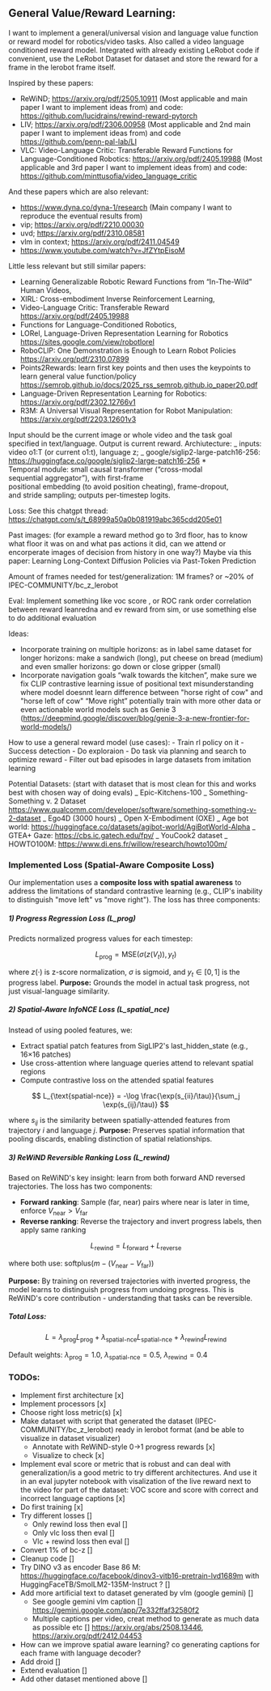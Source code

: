 ## General Value/Reward Learning:

I want to implement a general/universal vision and language value function or reward model for robotics/video tasks. Also called a video language conditioned reward model. Integrated with already existing LeRobot code if convenient, use the LeRobot Dataset for dataset and store the reward for a frame in the lerobot frame itself.

Inspired by these papers:

- ReWiND; https://arxiv.org/pdf/2505.10911 (Most applicable and main paper I want to implement ideas from) and code: https://github.com/lucidrains/rewind-reward-pytorch
- LIV; https://arxiv.org/pdf/2306.00958 (Most applicable and 2nd main paper I want to implement ideas from) and code https://github.com/penn-pal-lab/LI
- VLC: Video-Language Critic: Transferable Reward Functions for Language-Conditioned Robotics: https://arxiv.org/pdf/2405.19988 (Most applicable and 3rd paper I want to implement ideas from) and code: https://github.com/minttusofia/video_language_critic

And these papers which are also relevant:

- https://www.dyna.co/dyna-1/research (Main company I want to reproduce the eventual results from)
- vip; https://arxiv.org/pdf/2210.00030
- uvd; https://arxiv.org/pdf/2310.08581
- vlm in context; https://arxiv.org/pdf/2411.04549
- https://www.youtube.com/watch?v=JfZYtpEisoM

Little less relevant but still similar papers:

- Learning Generalizable Robotic Reward Functions from “In-The-Wild” Human Videos,
- XIRL: Cross-embodiment Inverse Reinforcement Learning,
- Video-Language Critic: Transferable Reward https://arxiv.org/pdf/2405.19988
- Functions for Language-Conditioned Robotics,
- LORel, Language-Driven Representation Learning for Robotics https://sites.google.com/view/robotlorel
- RoboCLIP: One Demonstration is Enough to Learn Robot Policies https://arxiv.org/pdf/2310.07899
- Points2Rewards: learn first key points and then uses the keypoints to learn general value function/policy https://semrob.github.io/docs/2025_rss_semrob.github.io_paper20.pdf
- Language-Driven Representation Learning for Robotics: https://arxiv.org/pdf/2302.12766v1
- R3M: A Universal Visual Representation for Robot Manipulation: https://arxiv.org/pdf/2203.12601v3

Input should be the current image or whole video and the task goal specified in text/language. Output is current reward.
Archiutecture:
_ inputs: video o1:T (or current o1:t), language z;
_ google/siglip2-large-patch16-256: https://huggingface.co/google/siglip2-large-patch16-256 \* Temporal module: small causal transformer (“cross-modal sequential aggregator”), with first-frame positional embedding (to avoid position cheating), frame-dropout, and stride sampling; outputs per-timestep logits.

Loss: See this chatgpt thread: https://chatgpt.com/s/t_68999a50a0b081919abc365cdd205e01

Past images: (for example a reward method go to 3rd floor, has to know what floor it was on and what pas actions it did, can we attend or encorperate images of decision from history in one way?) Maybe via this paper: Learning Long-Context Diffusion Policies via Past-Token Prediction

Amount of frames needed for test/generalization: 1M frames? or ~20% of IPEC-COMMUNITY/bc_z_lerobot

Eval:
Implement something like voc score , or ROC rank order correlation between reward leanredna and ev reward from sim, or use something else to do additional evaluation

Ideas:

- Incorporate training on multiple horizons: as in label same dataset for longer horizons: make a sandwich (long), put cheese on bread (medium) and even smaller horizons: go down or close gripper (small)
- Incorporate navigation goals “walk towards the kitchen”, make sure we fix CLIP contrastive learning issue of positional text misunderstanding where model doesnnt learn difference between "horse right of cow" and "horse left of cow" “Move right” potentially train with more other data or even actionable world models such as Genie 3 (https://deepmind.google/discover/blog/genie-3-a-new-frontier-for-world-models/)

How to use a general reward model (use cases): - Train rl policy on it - Success detection - Do exploraion - Do task via planning and search to optimize reward - Filter out bad episodes in large datasets from imitation learning

Potential Datasets: (start with dataset that is most clean for this and works best with chosen way of doing evals)
_ Epic-Kitchens-100
_ Something-Something v. 2 Dataset https://www.qualcomm.com/developer/software/something-something-v-2-dataset
_ Ego4D (3000 hours)
_ Open X-Embodiment (OXE)
_ Age bot world: https://huggingface.co/datasets/agibot-world/AgiBotWorld-Alpha
_ GTEA+ Gaze: https://cbs.ic.gatech.edu/fpv/
_ YouCook2 dataset
_ HOWTO100M: https://www.di.ens.fr/willow/research/howto100m/

### Implemented Loss (Spatial-Aware Composite Loss)

Our implementation uses a **composite loss with spatial awareness** to address the limitations of standard contrastive learning (e.g., CLIP's inability to distinguish "move left" vs "move right"). The loss has three components:

##### 1) Progress Regression Loss (L_prog)

Predicts normalized progress values for each timestep:

$$
L_{\text{prog}} = \text{MSE}(\sigma(z(V_t)), y_t)
$$

where $z(·)$ is z-score normalization, $\sigma$ is sigmoid, and $y_t \in [0,1]$ is the progress label.
**Purpose:** Grounds the model in actual task progress, not just visual-language similarity.

##### 2) Spatial-Aware InfoNCE Loss (L_spatial_nce)

Instead of using pooled features, we:

- Extract spatial patch features from SigLIP2's last_hidden_state (e.g., 16×16 patches)
- Use cross-attention where language queries attend to relevant spatial regions
- Compute contrastive loss on the attended spatial features

$$
L_{\text{spatial-nce}} = -\log \frac{\exp(s_{ii}/\tau)}{\sum_j \exp(s_{ij}/\tau)}
$$

where $s_{ij}$ is the similarity between spatially-attended features from trajectory $i$ and language $j$.
**Purpose:** Preserves spatial information that pooling discards, enabling distinction of spatial relationships.

##### 3) ReWiND Reversible Ranking Loss (L_rewind)

Based on ReWiND's key insight: learn from both forward AND reversed trajectories.
The loss has two components:

- **Forward ranking**: Sample (far, near) pairs where near is later in time, enforce $V_{\text{near}} > V_{\text{far}}$
- **Reverse ranking**: Reverse the trajectory and invert progress labels, then apply same ranking

$$
L_{\text{rewind}} = L_{\text{forward}} + L_{\text{reverse}}
$$

where both use: $\text{softplus}(m - (V_{\text{near}} - V_{\text{far}}))$

**Purpose:** By training on reversed trajectories with inverted progress, the model learns to distinguish progress from undoing progress. This is ReWiND's core contribution - understanding that tasks can be reversible.

##### Total Loss:

$$
L = \lambda_{\text{prog}} L_{\text{prog}} + \lambda_{\text{spatial-nce}} L_{\text{spatial-nce}} + \lambda_{\text{rewind}} L_{\text{rewind}}
$$

Default weights: $\lambda_{\text{prog}}=1.0$, $\lambda_{\text{spatial-nce}}=0.5$, $\lambda_{\text{rewind}}=0.4$

### TODOs:

- Implement first architecture [x]
- Implement processors [x]
- Choose right loss metric(s) [x]
- Make dataset with script that generated the dataset (IPEC-COMMUNITY/bc_z_lerobot) ready in lerobot format (and be able to visualize in dataset visualizer)
  - Annotate with ReWiND-style 0→1 progress rewards [x]
  - Visualize to check [x]
- Implement eval score or metric that is robust and can deal with generalization/is a good metric to try different architectures. And use it in an eval jupyter notebook with visalization of the live reward next to the video for part of the dataset: VOC score and score with correct and incorrect language captions [x]
- Do first training [x]
- Try different losses []
  - Only rewind loss then eval []
  - Only vlc loss then eval []
  - Vlc + rewind loss then eval []
- Convert 1% of bc-z []
- Cleanup code []
- Try DINO v3 as encoder Base 86 M: https://huggingface.co/facebook/dinov3-vitb16-pretrain-lvd1689m with HuggingFaceTB/SmolLM2-135M-Instruct ? []
- Add more artificial text to dataset generated by vlm (google gemini) []
  - See google gemini vlm caption [] https://gemini.google.com/app/7e332ffaf32580f2
  - Multiple captions per video, creat method to generate as much data as possible etc [] https://arxiv.org/abs/2508.13446, https://arxiv.org/pdf/2412.04453
- How can we improve spatial aware learning? co generating captions for each frame with language decoder?
- Add droid []
- Extend evaluation []
- Add other dataset mentioned above []
